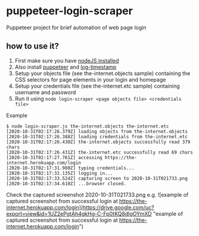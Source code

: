 # puppeteer-login-scraper
Puppeteer project for brief automation of web page login

## how to use it?
1. First make sure you have [nodeJS installed](https://nodejs.org/en/download/)
2. Also install [puppeteer](https://www.npmjs.com/package/puppeteer#getting-started) and [log-timestamp](https://www.npmjs.com/package/log-timestamp#install)
3. Setup your objects file (see the-internet.objects sample) containing the CSS selectors for page elements in your login and homepage
4. Setup your credentials file (see the-internet.etc sample) containing username and password
5. Run it using ```node login-scraper <page objects file> <credentials file>```

Example
```
$ node login-scraper.js the-internet.objects the-internet.etc
[2020-10-31T02:17:26.379Z] loading objects from the-internet.objects
[2020-10-31T02:17:26.388Z] loading credentials from the-internet.etc
[2020-10-31T02:17:26.430Z] the-internet.objects successfully read 379 chars
[2020-10-31T02:17:26.431Z] the-internet.etc successfully read 69 chars
[2020-10-31T02:17:27.761Z] accessing https://the-internet.herokuapp.com/login
[2020-10-31T02:17:31.980Z] typing credentials...
[2020-10-31T02:17:32.135Z] logging in...
[2020-10-31T02:17:33.524Z] capturing screen to 2020-10-31T021733.png
[2020-10-31T02:17:34.610Z] ...browser closed.
```

Check the captured screenshot 2020-10-31T021733.png e.g.
![example of captured screenshot from successful login at https://the-internet.herokuapp.com/login](https://drive.google.com/uc?export=view&id=1UZ2ePgtAh4gkHg-C-Fp0tKQ8dlgOYmXD "example of captured screenshot from successful login at https://the-internet.herokuapp.com/login")
